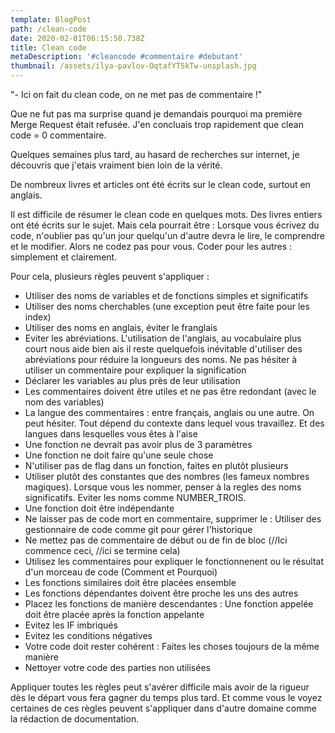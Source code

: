 ```yaml
---
template: BlogPost
path: /clean-code
date: 2020-02-01T06:15:50.738Z
title: Clean code
metaDescription: '#cleancode #commentaire #debutant'
thumbnail: /assets/ilya-pavlov-OqtafYT5kTw-unsplash.jpg
---
```

 \"- Ici on fait du clean code, on ne met pas de commentaire !"
 
Que ne fut pas ma surprise quand je demandais pourquoi ma première Merge Request était refusée. J'en concluais trop rapidement que clean code = 0 commentaire.

Quelques semaines plus tard, au hasard de recherches sur internet, je découvris que j'etais vraiment bien loin de la vérité.

De nombreux livres et articles ont été écrits sur le clean code, surtout en anglais.

Il est difficile de résumer le clean code en quelques mots. Des livres entiers ont été écrits sur le sujet. Mais cela pourrait être : Lorsque vous écrivez du code, n'oublier pas qu'un jour quelqu'un d'autre devra le lire, le comprendre et le modifier. Alors ne codez pas pour vous. Coder pour les autres : simplement et clairement.

Pour cela, plusieurs règles peuvent s'appliquer :

 - Utiliser des noms de variables et de fonctions simples et significatifs
 - Utiliser des noms cherchables (une exception peut être faite pour les index)
 - Utiliser des noms en anglais, éviter le franglais
 - Eviter les abréviations. L'utilisation de l'anglais, au vocabulaire plus court nous aide bien ais il reste quelquefois inévitable d'utiliser des abréviations pour réduire la longueurs des noms. Ne pas hésiter à utiliser un commentaire pour expliquer la signification 
 - Déclarer les variables au plus près de leur utilisation
 - Les commentaires doivent être utiles et ne pas être redondant (avec le nom des variables)
 - La langue des commentaires : entre français, anglais ou une autre. On peut hésiter. Tout dépend du contexte dans lequel vous travaillez. Et des langues  dans lesquelles vous êtes à l'aise 
 - Une fonction ne devrait pas avoir plus de 3 paramètres
 - Une fonction ne doit faire qu'une seule chose
 - N'utiliser pas de flag dans un fonction, faites en plutôt plusieurs
 - Utiliser plutôt des constantes que des nombres (les fameux nombres magiques). Lorsque vous les nommer, penser à la regles des noms significatifs. Eviter les noms comme NUMBER_TROIS.
 - Une fonction doit être indépendante
 - Ne laisser pas de code mort en commentaire, supprimer le : Utiliser des gestionnaire de code comme git pour gérer l'historique
 - Ne mettez pas de commentaire de début ou de fin de bloc (//Ici commence ceci, //ici se termine cela)
 - Utilisez les commentaires pour expliquer le fonctionnenent ou le résultat d'un morceau de code (Comment et Pourquoi)
 - Les fonctions similaires doit être placées ensemble
 - Les fonctions dépendantes doivent être proche les uns des autres
 - Placez les fonctions de manière descendantes : Une fonction appelée doit être placée après la fonction appelante
 - Evitez les IF imbriqués
 - Evitez les conditions négatives
 - Votre code doit rester cohérent : Faites les choses toujours de la même manière
 - Nettoyer votre code des parties non utilisées

Appliquer toutes les règles peut s'avérer difficile mais avoir de la rigueur dès le départ vous fera gagner du temps plus tard.
Et comme vous le voyez certaines de ces règles peuvent s'appliquer dans d'autre domaine comme la rédaction de documentation.
 
 

